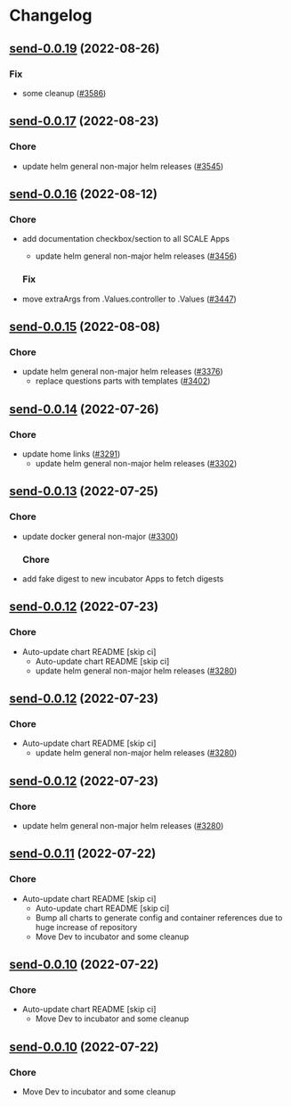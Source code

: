 # Changelog



## [send-0.0.19](https://github.com/truecharts/charts/compare/projectsend-3.0.30...send-0.0.19) (2022-08-26)

### Fix

- some cleanup ([#3586](https://github.com/truecharts/charts/issues/3586))




## [send-0.0.17](https://github.com/truecharts/charts/compare/projectsend-3.0.29...send-0.0.17) (2022-08-23)

### Chore

- update helm general non-major helm releases ([#3545](https://github.com/truecharts/charts/issues/3545))




## [send-0.0.16](https://github.com/truecharts/charts/compare/projectsend-3.0.27...send-0.0.16) (2022-08-12)

### Chore

- add documentation checkbox/section to all SCALE Apps
  - update helm general non-major helm releases ([#3456](https://github.com/truecharts/charts/issues/3456))

  ### Fix

- move extraArgs from .Values.controller to .Values ([#3447](https://github.com/truecharts/charts/issues/3447))




## [send-0.0.15](https://github.com/truecharts/charts/compare/send-0.0.14...send-0.0.15) (2022-08-08)

### Chore

- update helm general non-major helm releases ([#3376](https://github.com/truecharts/charts/issues/3376))
  - replace questions parts with templates ([#3402](https://github.com/truecharts/charts/issues/3402))




## [send-0.0.14](https://github.com/truecharts/apps/compare/send-0.0.13...send-0.0.14) (2022-07-26)

### Chore

- update home links ([#3291](https://github.com/truecharts/apps/issues/3291))
  - update helm general non-major helm releases ([#3302](https://github.com/truecharts/apps/issues/3302))




## [send-0.0.13](https://github.com/truecharts/apps/compare/send-0.0.12...send-0.0.13) (2022-07-25)

### Chore

- update docker general non-major ([#3300](https://github.com/truecharts/apps/issues/3300))

  ### Chore

- add fake digest to new incubator Apps to fetch digests




## [send-0.0.12](https://github.com/truecharts/apps/compare/projectsend-3.0.23...send-0.0.12) (2022-07-23)

### Chore

- Auto-update chart README [skip ci]
  - Auto-update chart README [skip ci]
  - update helm general non-major helm releases ([#3280](https://github.com/truecharts/apps/issues/3280))




## [send-0.0.12](https://github.com/truecharts/apps/compare/projectsend-3.0.23...send-0.0.12) (2022-07-23)

### Chore

- Auto-update chart README [skip ci]
  - update helm general non-major helm releases ([#3280](https://github.com/truecharts/apps/issues/3280))




## [send-0.0.12](https://github.com/truecharts/apps/compare/projectsend-3.0.23...send-0.0.12) (2022-07-23)

### Chore

- update helm general non-major helm releases ([#3280](https://github.com/truecharts/apps/issues/3280))




## [send-0.0.11](https://github.com/truecharts/apps/compare/projectsend-3.0.20...send-0.0.11) (2022-07-22)

### Chore

- Auto-update chart README [skip ci]
  - Auto-update chart README [skip ci]
  - Bump all charts to generate config and container references due to huge increase of repository
  - Move Dev to incubator and some cleanup




## [send-0.0.10](https://github.com/truecharts/apps/compare/projectsend-3.0.20...send-0.0.10) (2022-07-22)

### Chore

- Auto-update chart README [skip ci]
  - Move Dev to incubator and some cleanup




## [send-0.0.10](https://github.com/truecharts/apps/compare/projectsend-3.0.20...send-0.0.10) (2022-07-22)

### Chore

- Move Dev to incubator and some cleanup
